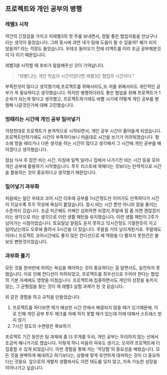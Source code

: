 ## 프로젝트와 개인 공부의 병행

### 레벨3 시작

약간의 긴장감을 가지고 지레벨3의 첫 주를 보내면서, 정말 좋은 협업자들을 만났구나 라는 생각이 들었습니다. 그와 동시에 과연 내가 팀에 도움이 될 수 있을까? 폐가 되지 않을까? 라는 걱정도 들었습니다. 우테코 들어오기 전에 리액트를 미리 조금 공부해본것이 다 이기 때문입니다.

레벨3을 시작할 때 포비가 말씀해주신 것이 기억납니다.

> "레벨1,2는 개인 학습의 시간이었다면 레벨3은 협업의 시간이다."

부족한것이 많다고 생각했기에,프로젝트를 위해서라도,또 저를 위해서라도 개인적인 공부가 꼭 필요하다고 생각했습니다. 하지만 병행하더라도 좋은 협업을 위해 프로젝트가 1순위가 되는게 맞다고 생각했고, 프로젝트하기에도 바쁠 시기에 어떻게 개인 공부를 병행해 나갈것인가에 대해 고민했습니다.

### 멍때리는 시간에 개인 공부 밀어넣기

걱정한대로 프로젝트가 본격적으로 시작되면서, 개인 공부 시간이 줄어들게 되었습니다. 프로젝트만하기에도 시간이 부족하다보니 마음대로 시간을 쓰기가 어려워졌습니다. 평소에 멍을 때리거나 다른 생각을 하는 시간이 많다고 생각해서 그 시간에 개인 공부를 해야겠다고 생각했습니다.

점심 식사 후 잠깐 비는 시간, 아침에 일찍 일어나 집에서 나가기전 비는 시간 등을 모아 개인 공부에 활용하기 시작했습니다. 투두 리스트에 목매다는 것보다는 탄력적으로 시간을 활용하는 것이 중요하다고 생각했기 때문입니다.

### 밀어넣기 과부화

처음에는 일단 우테코 코어 시간 이후에 공부를 1시간정도만 이어가도 만족하다가 시간이 지날수록 투두 작성에 욕심이 붙었습니다. 잠시 비는 시간 뿐만 아니라 잠을 줄이는 수준까지 갔습니다. 조금 피곤해도 카페인 섭취하면 되겠지,주말에 잠 좀 자면 괜찮겠지라는 생각으로 라는 생각으로 이런 생활 패턴을 유지했습니다. 이런 생활 패턴이 2주가 넘어가는 시점이었습니다. 토요일날 알람도 듣지 못하고 12시간정도 기절한듯이 자고 일어났는데도 오후에 졸려서 3시간을 더 잤습니다. 주말을 거의 날리게된거죠. 주말에도 이러니 프로젝트 코어시간에도 좋지 않은 컨디션으로 제 역량을 다 펼치지 못한건은 불보듯 뻔한것이었습니다.

### 과부화 풀기

모든 것을 한꺼번에 하려는 욕심을 제어하는 것이 중요하다는 걸 알면서도, 실천하지 못했습니다. 이로 인해 컨디션이 저하되었고, 프로젝트를 최우선으로 두어야 한다는 협업의 기본 자세에도 영향을 미쳤습니다.
프로젝트에 집중하면서도 개인의 성장을 놓치지 않는, 그 균형점을 찾는 것이 제 레벨3 실험 과제가 된 것 같습니다.

위 같은 경험을 하고 규칙을 만들었습니다.

1. 프로젝트를 하다보면 제가 예상한 시간 안에서 해결되지 않을 때가 있기때문에, 이로 인해 개인 공부 투두 체크를 아예 하지 못할 때가 있는데 이에 대해서 스트레스 받지 않기
2. 7시간 정도의 수면량은 확보하기

프로젝트 기간 동안은 팀 과제에 좀 더 무게를 두되, 개인 공부는 무리하지 않는 선에서 조금씩 해나가기로 했습니다. 이렇게 하니 마음의 여유도 생기고, 오히려 프로젝트에 더 집중할 수 있게 되었습니다.
이번 경험을 통해 저는 '적당함'의 중요성을 배웠습니다. 모든 것을 완벽하게 해내려고 하기보다는, 상황에 맞게 유연하게 대처하는 것이 더 중요하다는 것을요. 앞으로의 개발자 생활에서도 이런 태도를 잊지 않고, 지속 가능한 성장을 이어나가고 싶습니다.
